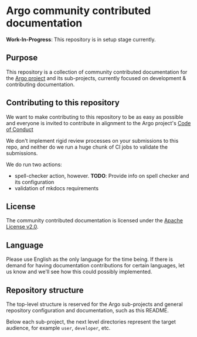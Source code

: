 # Argo community contributed documentation

**Work-In-Progress**: This repository is in setup stage currently.

## Purpose

This repository is a collection of community contributed documentation for
the [Argo project](https://argoproj.github.io) and its sub-projects, currently
focused on development & contributing documentation.

## Contributing to this repository

We want to make contributing to this repository to be as easy as possible
and everyone is invited to contribute in alignment to the Argo project's
[Code of Conduct](CODE_OF_CONDUCT.md)

We don't implement rigid review processes on your submissions to this repo,
and neither do we run a huge chunk of CI jobs to validate the submissions.

We do run two actions:

* spell-checker action, however. **TODO**: Provide info on spell checker and its configuration
* validation of mkdocs requirements

## License

The community contributed documentation is licensed under the
[Apache License v2.0](LICENSE).

## Language

Please use English as the only language for the time being. If there is demand
for having documentation contributions for certain languages, let us know
and we'll see how this could possibly implemented.

## Repository structure

The top-level structure is reserved for the Argo sub-projects and general
repository configuration and documentation, such as this README.

Below each sub-project, the next level directories represent the target
audience, for example `user`, `developer`, etc.
